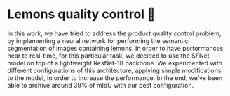 # Lemons quality control 🍋
In this work, we have tried to address the product quality control problem, by implementing a neural network for performing the semantic segmentation of images
containing lemons. In order to have performances near to real-time, for this particular task, we decided to use the SFNet model on top of a lightweight ResNet-18
backbone. We experimented with different configurations of this architecture, applying simple modifications to the model, in order to increase the performance. In the
end, we’ve been able to archive around 39% of mIoU with our best configuration.
